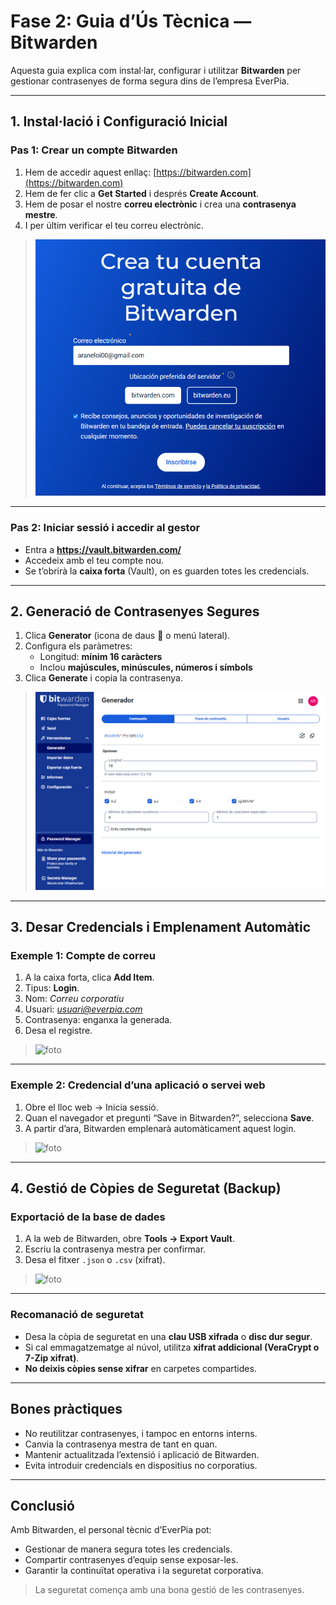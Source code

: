 # Fase 2: Guia d’Ús Tècnica — Bitwarden

Aquesta guia explica com instal·lar, configurar i utilitzar **Bitwarden** per gestionar contrasenyes de forma segura dins de l’empresa EverPia.

---

##  1. Instal·lació i Configuració Inicial

###  Pas 1: Crear un compte Bitwarden
1. Hem de accedir aquest enllaç: [https://bitwarden.com](https://bitwarden.com)
2. Hem de fer clic a **Get Started** i després **Create Account**.
3. Hem de posar el nostre **correu electrònic** i crea una **contrasenya mestre**.
4. I per últim verificar el teu correu electrònic.

>  ![foto](img/imatge_1.jpg) 

---

###  Pas 2: Iniciar sessió i accedir al gestor
- Entra a **https://vault.bitwarden.com/**
- Accedeix amb el teu compte nou.
- Se t’obrirà la **caixa forta** (Vault), on es guarden totes les credencials.

---

##  2. Generació de Contrasenyes Segures

1. Clica **Generator** (icona de daus 🎲 o menú lateral).
2. Configura els paràmetres:
   - Longitud: **mínim 16 caràcters**
   - Inclou **majúscules, minúscules, números i símbols**
3. Clica **Generate** i copia la contrasenya.

>   ![foto](img/imatge_2.jpg) 

---

##  3. Desar Credencials i Emplenament Automàtic

###  Exemple 1: Compte de correu
1. A la caixa forta, clica **Add Item**.
2. Tipus: **Login**.
3. Nom: *Correu corporatiu*
4. Usuari: *usuari@everpia.com*
5. Contrasenya: enganxa la generada.
6. Desa el registre.

>   ![foto](img/imatge_3.jpg) 

---

### Exemple 2: Credencial d’una aplicació o servei web
1. Obre el lloc web → Inicia sessió.
2. Quan el navegador et pregunti “Save in Bitwarden?”, selecciona **Save**.
3. A partir d’ara, Bitwarden emplenarà automàticament aquest login.

>   ![foto](img/imatge_4.jpg) 

---

##  4. Gestió de Còpies de Seguretat (Backup)

###  Exportació de la base de dades
1. A la web de Bitwarden, obre **Tools → Export Vault**.
2. Escriu la contrasenya mestra per confirmar.
3. Desa el fitxer `.json` o `.csv` (xifrat).

>   ![foto](img/imatge_5.jpg) 

---

###  Recomanació de seguretat
- Desa la còpia de seguretat en una **clau USB xifrada** o **disc dur segur**.
- Si cal emmagatzematge al núvol, utilitza **xifrat addicional (VeraCrypt o 7-Zip xifrat)**.
- **No deixis còpies sense xifrar** en carpetes compartides.

---

##  Bones pràctiques

- No reutilitzar contrasenyes, i tampoc en entorns interns.
- Canvia la contrasenya mestra de tant en quan.
- Mantenir actualitzada l’extensió i aplicació de Bitwarden.
- Evita introduir credencials en dispositius no corporatius.

---

## Conclusió

Amb Bitwarden, el personal tècnic d’EverPia pot:
- Gestionar de manera segura totes les credencials.
- Compartir contrasenyes d’equip sense exposar-les.
- Garantir la continuïtat operativa i la seguretat corporativa.

>  La seguretat comença amb una bona gestió de les contrasenyes.

